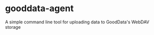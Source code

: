 gooddata-agent
==============

A simple command line tool for uploading data to GoodData's WebDAV storage